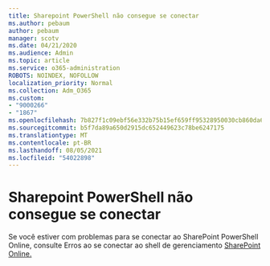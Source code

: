 ```yaml
---
title: Sharepoint PowerShell não consegue se conectar
ms.author: pebaum
author: pebaum
manager: scotv
ms.date: 04/21/2020
ms.audience: Admin
ms.topic: article
ms.service: o365-administration
ROBOTS: NOINDEX, NOFOLLOW
localization_priority: Normal
ms.collection: Adm_O365
ms.custom:
- "9000266"
- "1867"
ms.openlocfilehash: 7b827f1c09ebf56e332b75b15ef659ff95328950030cb860da652555efe45f28
ms.sourcegitcommit: b5f7da89a650d2915dc652449623c78be6247175
ms.translationtype: MT
ms.contentlocale: pt-BR
ms.lasthandoff: 08/05/2021
ms.locfileid: "54022898"
---
```

# <a name="sharepoint-powershell-unable-to-connect"></a>Sharepoint PowerShell não consegue se conectar

Se você estiver com problemas para se conectar ao SharePoint PowerShell Online, consulte Erros ao se conectar ao shell de gerenciamento [SharePoint Online.](/sharepoint/troubleshoot/administration/errors-connecting-to-management-shell)
